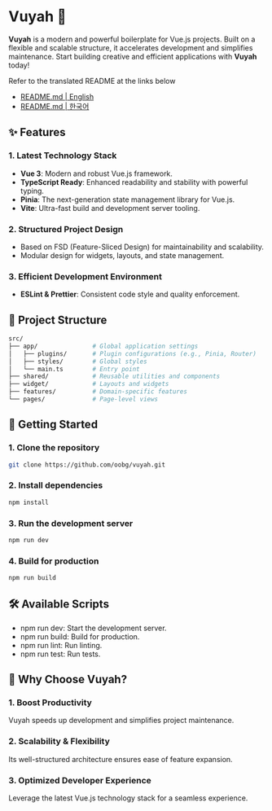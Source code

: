 # Vuyah 🚀

**Vuyah** is a modern and powerful boilerplate for Vue.js projects.
Built on a flexible and scalable structure, it accelerates development and simplifies maintenance.
Start building creative and efficient applications with **Vuyah** today!

Refer to the translated README at the links below

- [README.md | English](/README.md)
- [README.md | 한국어](/docs/ko/README.md)

## ✨ Features

### 1. Latest Technology Stack

- **Vue 3**: Modern and robust Vue.js framework.
- **TypeScript Ready**: Enhanced readability and stability with powerful typing.
- **Pinia**: The next-generation state management library for Vue.js.
- **Vite**: Ultra-fast build and development server tooling.

### 2. Structured Project Design

- Based on FSD (Feature-Sliced Design) for maintainability and scalability.
- Modular design for widgets, layouts, and state management.

### 3. Efficient Development Environment

- **ESLint & Prettier**: Consistent code style and quality enforcement.

[// not support]: # (- **Vitest**: Lightweight and fast unit testing.)
[// not support]: # (- **Cypress**: Optional E2E testing support for reliable QA.)

## 📂 Project Structure

```bash
src/
├── app/               # Global application settings
│   ├── plugins/       # Plugin configurations (e.g., Pinia, Router)
│   ├── styles/        # Global styles
│   └── main.ts        # Entry point
├── shared/            # Reusable utilities and components
├── widget/            # Layouts and widgets
├── features/          # Domain-specific features
└── pages/             # Page-level views
```

## 🚀 Getting Started

### 1. Clone the repository

```bash
git clone https://github.com/oobg/vuyah.git
```

### 2. Install dependencies
```bash
npm install
```

### 3. Run the development server
```bash
npm run dev
```

### 4. Build for production
```bash
npm run build
```

## 🛠️ Available Scripts

- npm run dev: Start the development server.
- npm run build: Build for production.
- npm run lint: Run linting.
- npm run test: Run tests.

## 🌟 Why Choose Vuyah?

### 1. Boost Productivity

Vuyah speeds up development and simplifies project maintenance.

### 2. Scalability & Flexibility

Its well-structured architecture ensures ease of feature expansion.

### 3. Optimized Developer Experience

Leverage the latest Vue.js technology stack for a seamless experience.